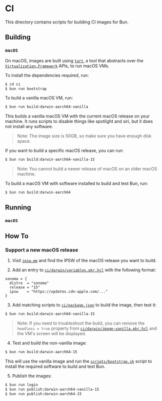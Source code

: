 # CI

This directory contains scripts for building CI images for Bun.

## Building

### `macOS`

On macOS, images are built using [`tart`](https://tart.run/), a tool that abstracts over the [`Virtualization.Framework`](https://developer.apple.com/documentation/virtualization) APIs, to run macOS VMs.

To install the dependencies required, run:

```sh
$ cd ci
$ bun run bootstrap
```

To build a vanilla macOS VM, run:

```sh
$ bun run build:darwin-aarch64-vanilla
```

This builds a vanilla macOS VM with the current macOS release on your machine. It runs scripts to disable things like spotlight and siri, but it does not install any software.

> Note: The image size is 50GB, so make sure you have enough disk space.

If you want to build a specific macOS release, you can run:

```sh
$ bun run build:darwin-aarch64-vanilla-15
```

> Note: You cannot build a newer release of macOS on an older macOS machine.

To build a macOS VM with software installed to build and test Bun, run:

```sh
$ bun run build:darwin-aarch64
```

## Running

### `macOS`

## How To

### Support a new macOS release

1. Visit [`ipsw.me`](https://ipsw.me/VirtualMac2,1) and find the IPSW of the macOS release you want to build.

2. Add an entry to [`ci/darwin/variables.pkr.hcl`](/ci/darwin/variables.pkr.hcl) with the following format:

```hcl
sonoma = {
  distro  = "sonoma"
  release = "15"
  ipsw    = "https://updates.cdn-apple.com/..."
}
```

3. Add matching scripts to [`ci/package.json`](/ci/package.json) to build the image, then test it:

```sh
$ bun run build:darwin-aarch64-vanilla-15
```

> Note: If you need to troubleshoot the build, you can remove the `headless = true` property from [`ci/darwin/image-vanilla.pkr.hcl`](/ci/darwin/image-vanilla.pkr.hcl) and the VM's screen will be displayed.

4. Test and build the non-vanilla image:

```sh
$ bun run build:darwin-aarch64-15
```

This will use the vanilla image and run the [`scripts/bootstrap.sh`](/scripts/bootstrap.sh) script to install the required software to build and test Bun.

5. Publish the images:

```sh
$ bun run login
$ bun run publish:darwin-aarch64-vanilla-15
$ bun run publish:darwin-aarch64-15
```
